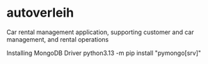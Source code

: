 # autoverleih
Car rental management application, supporting customer and car management, and rental operations

Installing MongoDB Driver
python3.13 -m pip install "pymongo[srv]"

